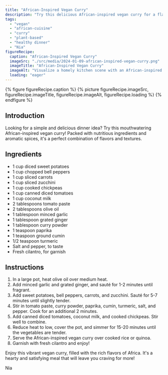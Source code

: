 ```yaml
---
title: "African-Inspired Vegan Curry"
description: "Try this delicious African-inspired vegan curry for a flavorful and nutritious dinner. Packed with vibrant vegetables, aromatic spices, and creamy coconut milk, it's a perfect plant-based meal!"
tags:
  - "vegan"
  - "african-cuisine"
  - "curry"
  - "plant-based"
  - "healthy dinner"
  - "Nia"
figureRecipe: 
  caption: "African-Inspired Vegan Curry"
  imageSrc: "./src/media/2024-01-09-african-inspired-vegan-curry.png"
  imageTitle: "African-Inspired Vegan Curry"
  imageAlt: "Visualize a homely kitchen scene with an African-inspired meal being served. See a modest dinner table boasting a piping hot bowl of vegan curry. The curry looks vibrant with an assortment of multihued vegetables immersed in creamy coconut milk, sprinkled generously with aromatic spices. Fresh cilantro adds a striking contrast with its bright green hue. See perfectly cut sweet potatoes, red-yellow bell peppers, and crunchy bits of carrots and zucchini interspersed in the curry, with cooked chickpeas peppering through for a protein punch. Wafts of curry powder, paprika, cumin, and turmeric mix into the air, setting a tantalizing aroma. The smooth, rich creaminess of coconut milk adds a layer of indulgence, making each bite a gastronomic delight. The meal emanates a colorful, aromatic richness typical of African cuisine, while also promising to be a wholesome, healthful dinner option. You are seated at this table, ready to experience this exciting burst of flavors. The warmth of the curry pot, the liveliness of its colors, and the enticing smells present a feast for your senses. The meal leaves you satiated, with an unforgettable flavor experience that transports you to the very heart of Africa. Bon appétit!"
  loading: "eager"
---
```


{% figure figureRecipe.caption %}
{% picture figureRecipe.imageSrc, figureRecipe.imageTitle, figureRecipe.imageAlt, figureRecipe.loading %}
{% endfigure %}

## Introduction

Looking for a simple and delicious dinner idea? Try this mouthwatering African-inspired vegan curry! Packed with nutritious ingredients and aromatic spices, it's a perfect combination of flavors and textures.

## Ingredients

- 1 cup diced sweet potatoes
- 1 cup chopped bell peppers
- 1 cup sliced carrots
- 1 cup sliced zucchini
- 1 cup cooked chickpeas
- 1 cup canned diced tomatoes
- 1 cup coconut milk
- 2 tablespoons tomato paste
- 2 tablespoons olive oil
- 1 tablespoon minced garlic
- 1 tablespoon grated ginger
- 1 tablespoon curry powder
- 1 teaspoon paprika
- 1 teaspoon ground cumin
- 1/2 teaspoon turmeric
- Salt and pepper, to taste
- Fresh cilantro, for garnish

## Instructions

1. In a large pot, heat olive oil over medium heat.
2. Add minced garlic and grated ginger, and sauté for 1-2 minutes until fragrant.
3. Add sweet potatoes, bell peppers, carrots, and zucchini. Sauté for 5-7 minutes until slightly tender.
4. Stir in tomato paste, curry powder, paprika, cumin, turmeric, salt, and pepper. Cook for an additional 2 minutes.
5. Add canned diced tomatoes, coconut milk, and cooked chickpeas. Stir well to combine.
6. Reduce heat to low, cover the pot, and simmer for 15-20 minutes until the vegetables are tender.
7. Serve the African-inspired vegan curry over cooked rice or quinoa.
8. Garnish with fresh cilantro and enjoy!

Enjoy this vibrant vegan curry, filled with the rich flavors of Africa. It's a hearty and satisfying meal that will leave you craving for more!

Nia

